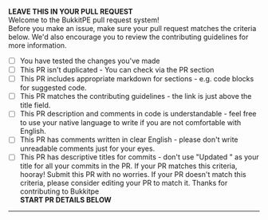 **LEAVE THIS IN YOUR PULL REQUEST**<br>
Welcome to the BukkitPE pull request system!<br>
Before you make an issue, make sure your pull request matches the criteria below. We'd also encourage you to review the contributing guidelines for more information.
- [ ] You have tested the changes you've made
- [ ] This PR isn't duplicated - You can check via the PR section
- [ ] This PR includes appropriate markdown for sections - e.g. code blocks for suggested code.
- [ ] This PR matches the contributing guidelines - the link is just above the title field.
- [ ] This PR description and comments in code is understandable - feel free to use your native language to write if you are not comfortable with English.
- [ ] This PR has comments written in clear English - please don't write unreadable comments just for your eyes.
- [ ] This PR has descriptive titles for commits - don't use "Updated <file-name>" as your title for all your commits in the PR.
If your PR matches this criteria, hooray! Submit this PR with no worries. If your PR doesn't match this criteria, please consider editing your PR to match it. Thanks for contributing to Bukkitpe<br>
**START PR DETAILS BELOW**<br>
--------------------------
